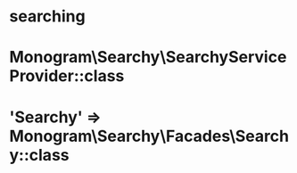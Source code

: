 # searching


# Monogram\Searchy\SearchyServiceProvider::class
# 'Searchy' => Monogram\Searchy\Facades\Searchy::class